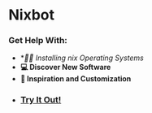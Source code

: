 # Nixbot

### Get Help With:

- **🧑‍💻 Installing *nix Operating Systems**
- **💻 Discover New Software**
- **💫 Inspiration and Customization**

* ### [Try It Out!](https://nixbot.ai)